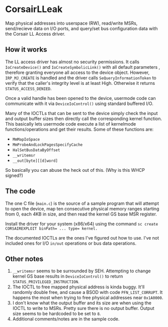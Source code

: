 # CorsairLLeak
Map physical addresses into userspace (RW), read/write MSRs, send/recieve data on I/O ports, and query/set bus configuration data with the Corsair LL Access driver.
## How it works
The LL access driver has almost no security permissions. It calls `IoCreateDevice()` and `IoCreateSymbolicLink()` with all default parameters	, therefore granting everyone all access to the device object. However, `IRP_MJ_CREATE` is handled and the driver calls `SeQueryInformationToken` to verify that the caller's integrity level is at least High. Otherwise it returns `STATUS_ACCESS_DENIED`.

Once a valid handle has been opened to the device, usermode code can communicate with it via `DeviceIoControl()` using standard buffered I/O.

Many of the IOCTLs that can be sent to the device simply check the input and output buffer sizes then directly call the corresponding kernel function. This basically lets usermode code execute a list of kernelmode functions/operations and get their results. Some of these functions are:
- `MmMapIoSpace`
- `MmProbeAndLockPagesSpecifyCache`
- `HalSetBusDataByOffset`
- `__writemsr`
- `__out[byte][[d]word]`

So basically you can abuse the heck out of this. (Why is this WHCP signed?)
## The code
The one C file (`main.c`) is the source of a sample program that will attempt to open the device, map ten consecutive physical memory ranges starting from 0, each 4KB in size, and then read the kernel GS base MSR register.

Install the driver for your system (x86/x64) using the command `sc create CORSAIREXPLOIT binPath= ... type= kernel.`

The documented IOCTLs are the ones I've figured out how to use. I've not included ones for I/O `in/out` operations or bus data operations.
## Other notes
1. `__writemsr` seems to be surrounded by SEH. Attempting to change kernel GS base results in `DeviceIoControl()` to return `STATUS_PRIVILEGED_INSTRUCTION`.
2. The IOCTL to free mapped physical address is kinda buggy. It'll randomly double free, and cause a BSOD with code `PFN_LIST_CORRUPT`. It happens the most when trying to free physical addresses near `0x1A0000`.
3. I don't know what the output buffer and its size are when using the IOCTL to write to MSRs. Pretty sure there is no output buffer. Output size seems to be hardcoded to be set to `8`.
4. Additional comments/notes are in the sample code.
